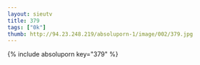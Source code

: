 ```yaml
--- 
layout: sieutv
title: 379
tags: ["0k"]
thumb: http://94.23.248.219/absoluporn-1/image/002/379.jpg
---
```

{% include absoluporn key="379" %} 
